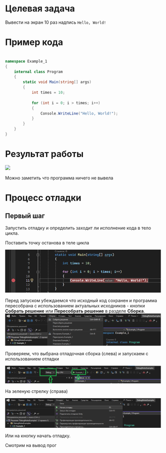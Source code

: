 
# Целевая задача

Вывести на экран 10 раз надпись `Hello, World!`

# Пример кода

```cs

namespace Example_1
{
    internal class Program
    {
        static void Main(string[] args)
        {
            int times = 10;

            for (int i = 0; i > times; i++)
            {
                Console.WriteLine("Hello, World!");
            }
        }
    }
}
```

# Результат работы

![](Pasted%20image%2020240301183048.png)

Можно заметить что программа ничего не вывела

# Процесс отладки

## Первый шаг 

Запустить отладку и определить заходит ли исполнение кода в тело цикла.

Поставить точку останова в теле цикла


![](attachments/Pasted%20image%2020240301184434.png)

Перед запуском убеждаемся что исходный код сохранен и программа пересобрана с использованием актуальных исходников - кнопки **Собрать решение** или **Пересобрать решение** в разделе **Сборка**.
![](attachments/Pasted%20image%2020240301185201.png)

Проверяем, что выбрана отладочная сборка (слева) и запускаем с использованием отладки

![](attachments/Pasted%20image%2020240301184711.png)

На зеленую стрелку (справа)

![](attachments/Pasted%20image%2020240301184838.png)

Или на кнопку начать отладку.

Смотрим на вывод прог